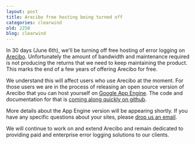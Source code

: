 ```yaml
---
layout: post
title: Arecibo free hosting being turned off
categories: clearwind
old: 2258
blog: clearwind
---
```

<p>In 30 days (June 6th), we'll be turning off free hosting of error logging on <a href="http://areciboapp.com">Arecibo</a>. Unfortunately the amount of bandwidth and maintenance required is not producing the returns that we need to keep maintaining the product. This marks the end of a few years of offering Arecibo for free.</p>
<p>We understand this will affect users who use Arecibo at the moment. For those users we are in the process of releasing an open source version of Arecibo that you can host yourself on <a href="http://code.google.com/appengine/">Google App Engine</a>. The code and documentation for that is <a href="http://github.com/andymckay/arecibo/">coming along quickly on github</a>.</p>
<p>More details about the App Engine version will be appearing shortly. If you have any specific questions about your sites, please <a href="mailto:sales@clearwind.ca">drop us an email</a>.</p>
<p>We will continue to work on and extend Arecibo and remain dedicated to providing paid and enterprise error logging solutions to our clients.</p>